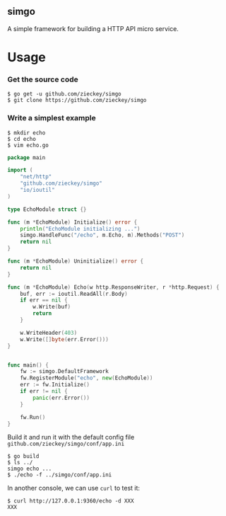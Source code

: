 simgo
---

A simple framework for building a HTTP API micro service.

# Usage

### Get the source code

	$ go get -u github.com/zieckey/simgo
	$ git clone https://github.com/zieckey/simgo

### Write a simplest example

	$ mkdir echo
	$ cd echo
	$ vim echo.go

```go
package main

import (
	"net/http"
	"github.com/zieckey/simgo"
	"io/ioutil"
)

type EchoModule struct {}

func (m *EchoModule) Initialize() error {
	println("EchoModule initializing ...")
	simgo.HandleFunc("/echo", m.Echo, m).Methods("POST")
	return nil
}

func (m *EchoModule) Uninitialize() error {
	return nil
}

func (m *EchoModule) Echo(w http.ResponseWriter, r *http.Request) {
	buf, err := ioutil.ReadAll(r.Body)
	if err == nil {
		w.Write(buf)
		return
	}

	w.WriteHeader(403)
	w.Write([]byte(err.Error()))
}


func main() {
	fw := simgo.DefaultFramework
	fw.RegisterModule("echo", new(EchoModule))
	err := fw.Initialize()
	if err != nil {
		panic(err.Error())
	}

	fw.Run()
}
```

Build it and run it with the default config file `github.com/zieckey/simgo/conf/app.ini`

	$ go build
	$ ls ../
	simgo echo ...
	$ ./echo -f ../simgo/conf/app.ini

In another console, we can use `curl` to test it:

	$ curl http://127.0.0.1:9360/echo -d XXX
	XXX
